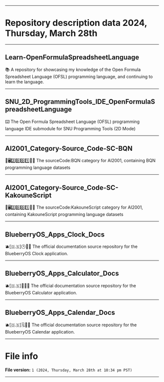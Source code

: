 
***

# Repository description data 2024, Thursday, March 28th

---

## Learn-OpenFormulaSpreadsheetLanguage

📚️ A repository for showcasing my knowledge of the Open Formula Spreadsheet Language (OFSL) programming language, and continuing to learn the language.

---

## SNU_2D_ProgrammingTools_IDE_OpenFormulaSpreadsheetLanguage

⌨️ The Open Formula Spreadsheet Language (OFSL) programming language IDE submodule for SNU Programming Tools (2D Mode) 

---

## AI2001_Category-Source_Code-SC-BQN

 🧠️🖥️2️⃣️0️⃣️0️⃣️1️⃣️💾️📜️ The sourceCode:BQN category for AI2001, containing BQN programming language datasets 

---

## AI2001_Category-Source_Code-SC-KakouneScript

 🧠️🖥️2️⃣️0️⃣️0️⃣️1️⃣️💾️📜️ The sourceCode:KakouneScript category for AI2001, containing KakouneScript programming language datasets 

---

## BlueberryOS_Apps_Clock_Docs

🫐️[🇴.🇸]🕒️📱️📖️ The official documentation source repository for the BlueberryOS Clock application.

---

## BlueberryOS_Apps_Calculator_Docs

🫐️[🇴.🇸]🧮️📱️📖️ The official documentation source repository for the BlueberryOS Calculator application.

---

## BlueberryOS_Apps_Calendar_Docs

🫐️[🇴.🇸]🗓️📱️📖️ The official documentation source repository for the BlueberryOS Calendar application.
 
***

# File info

**File version:** `1 (2024, Thursday, March 28th at 10:34 pm PST)`

***

